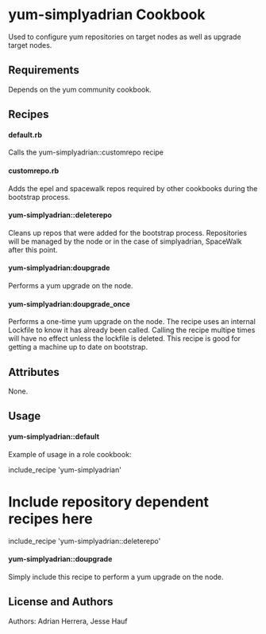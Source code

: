 yum-simplyadrian Cookbook
====================
Used to configure yum repositories on target nodes as well as upgrade target nodes.

Requirements
------------
Depends on the yum community cookbook.

Recipes
-------
#### default.rb
Calls the yum-simplyadrian::customrepo recipe

#### customrepo.rb
Adds the epel and spacewalk repos required by other cookbooks during the bootstrap process.

#### yum-simplyadrian::deleterepo
Cleans up repos that were added for the bootstrap process. Repositories will be managed by the node or in the case of
simplyadrian, SpaceWalk after this point.

#### yum-simplyadrian:doupgrade
Performs a yum upgrade on the node.

#### yum-simplyadrian:doupgrade_once
Performs a one-time yum upgrade on the node. The recipe uses an internal Lockfile to know it has already been called.  Calling the recipe multipe times will have no effect unless the lockfile is deleted.
This recipe is good for getting a machine up to date on bootstrap.

Attributes
----------
None.

Usage
-----
#### yum-simplyadrian::default

Example of usage in a role cookbook:

include_recipe 'yum-simplyadrian'
# Include repository dependent recipes here
include_recipe 'yum-simplyadrian::deleterepo'

#### yum-simplyadrian::doupgrade
Simply include this recipe to perform a yum upgrade on the node.

License and Authors
-------------------
Authors: Adrian Herrera, Jesse Hauf
